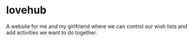# lovehub
A website for me and my girlfriend where we can control our wish lists and add activities we want to do together.

